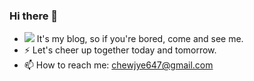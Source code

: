 ### Hi there 👋

- <a href="https://dahlia15.tistory.com/" target="_blank"><img src="https://img.shields.io/badge/tistory-orange?style=flat&logo=tistory&logoColor=white" /></a> It's my blog, so if you're bored, come and see me.
- ⚡ Let's cheer up together today and tomorrow.
- 📫 How to reach me: chewjye647@gmail.com

<!--
**JihyeChu/JihyeChu** is a ✨ _special_ ✨ repository because its `README.md` (this file) appears on your GitHub profile.

Here are some ideas to get you started:

- 🔭 I’m currently working on ...
- 🌱 I’m currently learning ...
- 👯 I’m looking to collaborate on ...
- 🤔 I’m looking for help with ...
- 💬 Ask me about ...
- 📫 How to reach me: ...
- 😄 Pronouns: ...
- ⚡ Fun fact: ...
-->
